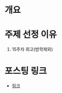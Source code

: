 # 개요

# 주제 선정 이유

1. 15주차 회고(방학제외)

# 포스팅 링크

- [링크](https://velog.io/@rat8397/%EB%A1%9C%EC%A7%81%EC%9D%84-%EA%B3%B5%EC%9C%A0%ED%95%98%EB%8A%94-5%EA%B0%80%EC%A7%80-%EB%B0%A9%EB%B2%95-feat.-React-Class-Component)
